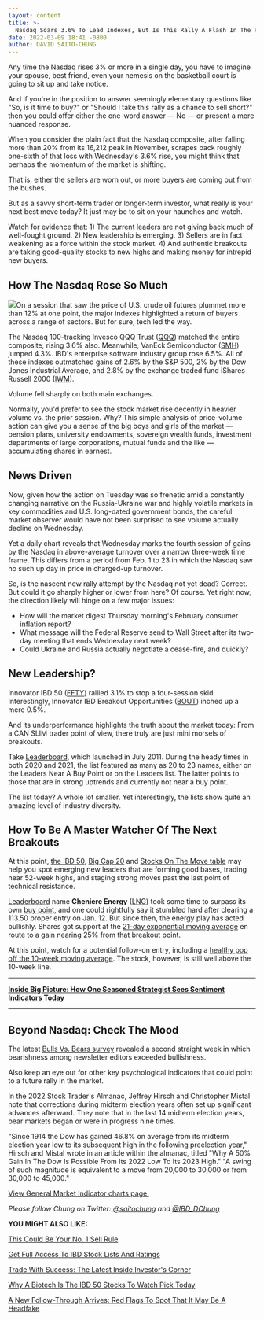 ```yaml
---
layout: content
title: >-
  Nasdaq Soars 3.6% To Lead Indexes, But Is This Rally A Flash In The Pan?
date: 2022-03-09 18:41 -0800
author: DAVID SAITO-CHUNG
---
```






Any time the Nasdaq rises 3% or more in a single day, you have to imagine your spouse, best friend, even your nemesis on the basketball court is going to sit up and take notice.




And if you're in the position to answer seemingly elementary questions like "So, is it time to buy?" or "Should I take this rally as a chance to sell short?" then you could offer either the one-word answer — No — or present a more nuanced response.


When you consider the plain fact that the Nasdaq composite, after falling more than 20% from its 16,212 peak in November, scrapes back roughly one-sixth of that loss with Wednesday's 3.6% rise, you might think that perhaps the momentum of the market is shifting.


That is, either the sellers are worn out, or more buyers are coming out from the bushes.


But as a savvy short-term trader or longer-term investor, what really is your next best move today? It just may be to sit on your haunches and watch.


Watch for evidence that: 1) The current leaders are not giving back much of well-fought ground. 2) New leadership is emerging. 3) Sellers are in fact weakening as a force within the stock market. 4) And authentic breakouts are taking good-quality stocks to new highs and making money for intrepid new buyers.


How The Nasdaq Rose So Much
---------------------------


![](https://www.investors.com/wp-content/uploads/2022/03/MP030922-206x300.jpg)On a session that saw the price of U.S. crude oil futures plummet more than 12% at one point, the major indexes highlighted a return of buyers across a range of sectors. But for sure, tech led the way.


The Nasdaq 100-tracking Invesco QQQ Trust ([QQQ](https://research.investors.com/quote.aspx?symbol=QQQ)) matched the entire composite, rising 3.6% also. Meanwhile, VanEck Semiconductor ([SMH](https://research.investors.com/quote.aspx?symbol=SMH)) jumped 4.3%. IBD's enterprise software industry group rose 6.5%. All of these indexes outmatched gains of 2.6% by the S&P 500, 2% by the Dow Jones Industrial Average, and 2.8% by the exchange traded fund iShares Russell 2000 ([IWM](https://research.investors.com/quote.aspx?symbol=IWM)).


Volume fell sharply on both main exchanges.


Normally, you'd prefer to see the stock market rise decently in heavier volume vs. the prior session. Why? This simple analysis of price-volume action can give you a sense of the big boys and girls of the market — pension plans, university endowments, sovereign wealth funds, investment departments of large corporations, mutual funds and the like — accumulating shares in earnest.


News Driven
-----------


Now, given how the action on Tuesday was so frenetic amid a constantly changing narrative on the Russia-Ukraine war and highly volatile markets in key commodities and U.S. long-dated government bonds, the careful market observer would have not been surprised to see volume actually decline on Wednesday.


Yet a daily chart reveals that Wednesday marks the fourth session of gains by the Nasdaq in above-average turnover over a narrow three-week time frame. This differs from a period from Feb. 1 to 23 in which the Nasdaq saw no such up day in price in charged-up turnover.


So, is the nascent new rally attempt by the Nasdaq not yet dead? Correct. But could it go sharply higher or lower from here? Of course. Yet right now, the direction likely will hinge on a few major issues:


* How will the market digest Thursday morning's February consumer inflation report?
* What message will the Federal Reserve send to Wall Street after its two-day meeting that ends Wednesday next week?
* Could Ukraine and Russia actually negotiate a cease-fire, and quickly?


New Leadership?
---------------



Innovator IBD 50 ([FFTY](https://research.investors.com/quote.aspx?symbol=FFTY)) rallied 3.1% to stop a four-session skid. Interestingly, Innovator IBD Breakout Opportunities ([BOUT](https://research.investors.com/quote.aspx?symbol=BOUT)) inched up a mere 0.5%.


And its underperformance highlights the truth about the market today: From a CAN SLIM trader point of view, there truly are just mini morsels of breakouts.


Take [Leaderboard](https://leaderboard.investors.com/#/leaders/leadersnearabuypoint), which launched in July 2011. During the heady times in both 2020 and 2021, the list featured as many as 20 to 23 names, either on the Leaders Near A Buy Point or on the Leaders list. The latter points to those that are in strong uptrends and currently not near a buy point.


The list today? A whole lot smaller. Yet interestingly, the lists show quite an amazing level of industry diversity.


How To Be A Master Watcher Of The Next Breakouts
------------------------------------------------



At this point, [the IBD 50](https://leaderboard.investors.com/#/ibd50/full), [Big Cap 20](https://research.investors.com/stock-lists/big-cap-20/) and [Stocks On The Move table](https://research.investors.com/stocksonthemove.aspx) may help you spot emerging new leaders that are forming good bases, trading near 52-week highs, and staging strong moves past the last point of technical resistance.


[Leaderboard](https://leaderboard.investors.com/#/leaders/watchlist) name **Cheniere Energy** ([LNG](https://research.investors.com/quote.aspx?symbol=LNG)) took some time to surpass its own [buy point](https://www.investors.com/how-to-invest/investors-corner/chart-reading-basics-how-a-buy-point-marks-a-time-of-opportunity/), and one could rightfully say it stumbled hard after clearing a 113.50 proper entry on Jan. 12. But since then, the energy play has acted bullishly. Shares got support at the [21-day exponential moving average](https://www.investors.com/how-to-invest/investors-corner/what-is-the-21-day-exponential-moving-average/) en route to a gain nearing 25% from that breakout point.


At this point, watch for a potential follow-on entry, including a [healthy pop off the 10-week moving average](https://www.investors.com/how-to-invest/investors-corner/top-stocks-tend-to-do-this-after-technical-breakout/). The stock, however, is still well above the 10-week line.




---


[**Inside Big Picture: How One Seasoned Strategist Sees Sentiment Indicators Today**](https://www.investors.com/market-trend/the-big-picture/stock-market-trips-on-inflation-russia-concerns-how-one-strategist-views-sentiment-indicators-today/)




---


Beyond Nasdaq: Check The Mood
-----------------------------


The latest [Bulls Vs. Bears survey](https://research.investors.com/psychological-market-indicators/chart?type=bullsbears) revealed a second straight week in which bearishness among newsletter editors exceeded bullishness.


Also keep an eye out for other key psychological indicators that could point to a future rally in the market.


In the 2022 Stock Trader's Almanac, Jeffrey Hirsch and Christopher Mistal note that corrections during midterm election years often set up significant advances afterward. They note that in the last 14 midterm election years, bear markets began or were in progress nine times.


"Since 1914 the Dow has gained 46.8% on average from its midterm election year low to its subsequent high in the following preelection year," Hirsch and Mistal wrote in an article within the almanac, titled "Why A 50% Gain In The Dow Is Possible From Its 2022 Low To Its 2023 High." "A swing of such magnitude is equivalent to a move from 20,000 to 30,000 or from 30,000 to 45,000."


[View General Market Indicator charts page.](https://www.investors.com/wp-content/uploads/2022/03/DailyGMI030922.pdf)


*Please follow Chung on Twitter: [@saitochung](https://twitter.com/SaitoChung) and [@IBD\_DChung](https://twitter.com/IBD_DChung)*


**YOU MIGHT ALSO LIKE:**


[This Could Be Your No. 1 Sell Rule](https://www.investors.com/how-to-invest/investors-corner/when-to-sell-growth-stocks-number-1-rule/)


[Get Full Access To IBD Stock Lists And Ratings](https://www.investors.com/product/ibd-digital/?artProdLink=IBD_Digital)


[Trade With Success: The Latest Inside Investor's Corner](https://www.investors.com/category/how-to-invest/investors-corner/)


[Why A Biotech Is The IBD 50 Stocks To Watch Pick Today](https://www.investors.com/research/ibd-50-stocks-to-watch-biotech-stock-harmony-biosciences-nears-buy-point/)


[A New Follow-Through Arrives: Red Flags To Spot That It May Be A Headfake](https://www.investors.com/how-to-invest/investors-corner/not-every-market-follow-through-works-2-red-flags-to-watch-for/)




